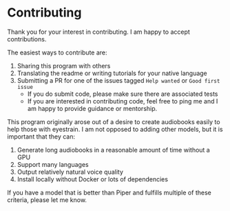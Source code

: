 # Contributing

Thank you for your interest in contributing. I am happy to accept contributions.

The easiest ways to contribute are:

1. Sharing this program with others 
2. Translating the readme or writing tutorials for your native language
3. Submitting a PR for one of the issues tagged `Help wanted` or `Good first issue`
    - If you do submit code, please make sure there are associated tests 
    - If you are interested in contributing code, feel free to ping me and I am happy to provide guidance or mentorship.

This program originally arose out of a desire to create audiobooks easily to help those with eyestrain. I am not opposed to adding other models, but it is important that they can:

1. Generate long audiobooks in a reasonable amount of time without a GPU
2. Support many languages
3. Output relatively natural voice quality
4. Install locally without Docker or lots of dependencies

If you have a model that is better than Piper and fulfills multiple of these criteria, please let me know.

